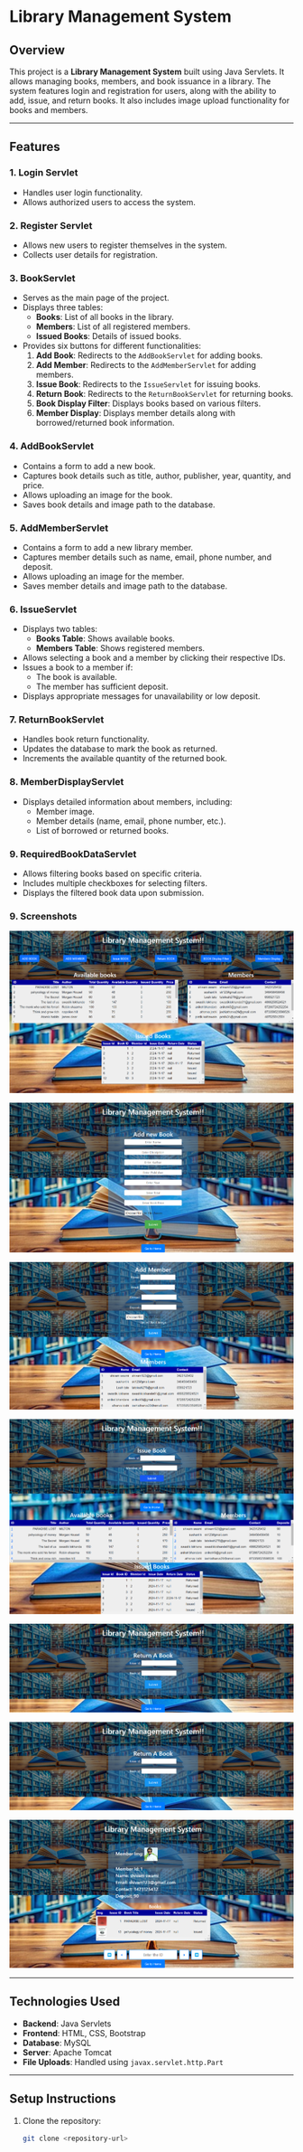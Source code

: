 # Library Management System

## Overview
This project is a **Library Management System** built using Java Servlets. It allows managing books, members, and book issuance in a library. The system features login and registration for users, along with the ability to add, issue, and return books. It also includes image upload functionality for books and members.

---

## Features
### 1. **Login Servlet**
- Handles user login functionality.
- Allows authorized users to access the system.

### 2. **Register Servlet**
- Allows new users to register themselves in the system.
- Collects user details for registration.

### 3. **BookServlet**
- Serves as the main page of the project.
- Displays three tables:
  - **Books**: List of all books in the library.
  - **Members**: List of all registered members.
  - **Issued Books**: Details of issued books.
- Provides six buttons for different functionalities:
  1. **Add Book**: Redirects to the `AddBookServlet` for adding books.
  2. **Add Member**: Redirects to the `AddMemberServlet` for adding members.
  3. **Issue Book**: Redirects to the `IssueServlet` for issuing books.
  4. **Return Book**: Redirects to the `ReturnBookServlet` for returning books.
  5. **Book Display Filter**: Displays books based on various filters.
  6. **Member Display**: Displays member details along with borrowed/returned book information.

### 4. **AddBookServlet**
- Contains a form to add a new book.
- Captures book details such as title, author, publisher, year, quantity, and price.
- Allows uploading an image for the book.
- Saves book details and image path to the database.

### 5. **AddMemberServlet**
- Contains a form to add a new library member.
- Captures member details such as name, email, phone number, and deposit.
- Allows uploading an image for the member.
- Saves member details and image path to the database.

### 6. **IssueServlet**
- Displays two tables:
  - **Books Table**: Shows available books.
  - **Members Table**: Shows registered members.
- Allows selecting a book and a member by clicking their respective IDs.
- Issues a book to a member if:
  - The book is available.
  - The member has sufficient deposit.
- Displays appropriate messages for unavailability or low deposit.

### 7. **ReturnBookServlet**
- Handles book return functionality.
- Updates the database to mark the book as returned.
- Increments the available quantity of the returned book.

### 8. **MemberDisplayServlet**
- Displays detailed information about members, including:
  - Member image.
  - Member details (name, email, phone number, etc.).
  - List of borrowed or returned books.

### 9. **RequiredBookDataServlet**
- Allows filtering books based on specific criteria.
- Includes multiple checkboxes for selecting filters.
- Displays the filtered book data upon submission.

### 9. **Screenshots**

![Home Page Screenshot](screenshot/BooksServlet.png)

![Add Book Page Screenshot](screenshot/AddBookServlet.png)

![Add Member Page Screenshot](screenshot/AddMember.png)

![Issue Book Page Screenshot](screenshot/issue_servlet.png)

![Return Book Page Screenshot](screenshot/ReturnBookServlet.png)

![Book display by applying filter Page Screenshot](screenshot/ReturnBookServlet.png)

![Member Details With Iteractive options Page Screenshot](screenshot/members_display.png)





---

## Technologies Used
- **Backend**: Java Servlets
- **Frontend**: HTML, CSS, Bootstrap
- **Database**: MySQL
- **Server**: Apache Tomcat
- **File Uploads**: Handled using `javax.servlet.http.Part`

---

## Setup Instructions
1. Clone the repository:
   ```bash
   git clone <repository-url>
